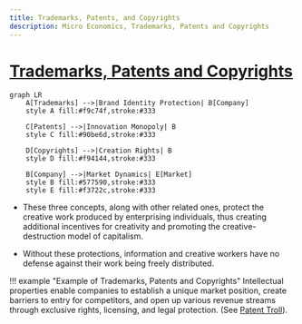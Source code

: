 ```yaml
---
title: Trademarks, Patents, and Copyrights
description: Micro Economics, Trademarks, Patents and Copyrights 
---
```


# [Trademarks, Patents and Copyrights](https://en.wikipedia.org/wiki/Trademark)

```mermaid
graph LR
    A[Trademarks] -->|Brand Identity Protection| B[Company]
    style A fill:#f9c74f,stroke:#333

    C[Patents] -->|Innovation Monopoly| B
    style C fill:#90be6d,stroke:#333

    D[Copyrights] -->|Creation Rights| B
    style D fill:#f94144,stroke:#333

    B[Company] -->|Market Dynamics| E[Market]
    style B fill:#577590,stroke:#333
    style E fill:#f3722c,stroke:#333
```

- These three concepts, along with other related ones, protect the creative work produced by enterprising individuals, thus creating additional incentives for creativity and promoting the creative-destruction model of capitalism. 

- Without these protections, information and creative workers have no defense against their work being freely distributed.

!!! example "Example of Trademarks, Patents and Copyrights"
    Intellectual properties enable companies to establish a unique market position, create barriers to entry for competitors, and open up various revenue streams through exclusive rights, licensing, and legal protection. (See [Patent Troll](https://en.wikipedia.org/wiki/Patent_troll)).